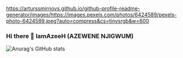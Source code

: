 https://arturssmirnovs.github.io/github-profile-readme-generator/images/https://images.pexels.com/photos/6424589/pexels-photo-6424589.jpeg?auto=compress&cs=tinysrgb&w=600
### Hi there 👋 IamAzeeH (AZEWENE NJIGWUM)

<!--
**IamAzeeH/IamAzeeH** is a ✨ _special_ ✨ repository because its `README.md` (this file) appears on your GitHub profile.

Here are some ideas to get you started:

- 🔭 I’m currently working on ...
- 🌱 I’m currently learning ...
- 👯 I’m looking to collaborate on ...
- 🤔 I’m looking for help with ...
- 💬 Ask me about ...
- 📫 How to reach me: ...
- 😄 Pronouns: ...
- ⚡ Fun fact: ...
-->

![Anurag's GitHub stats](https://github-readme-stats.vercel.app/api?username=IamAzeeH&show_icons=true&theme=radical)


